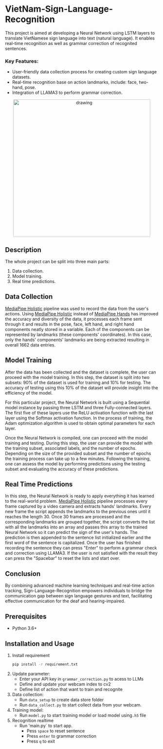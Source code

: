 # VietNam-Sign-Language-Recognition

This project is aimed at developing a Neural Network using LSTM layers to translate VietNamese sign language into text (natural language). It enables real-time recognition as well as grammar correction of recognited sentences. 

### Key Features:
* User-friendly data collection process for creating custom sign language datasets.
* Real-time recognition base on action landmarks, include: face, two-hand, pose.
* Integration of LLAMA3 to perform grammar correction.

<p align="center"> <img src="img/1_1.gif" alt="drawing" width="450"/> </p>

## Description

The whole project can be split into three main parts:
1. Data collection.
2. Model training.
3. Real time predictions.

## Data Collection

[MediaPipe Holistic](https://github.com/google-ai-edge/mediapipe/blob/master/docs/solutions/holistic.md) pipeline was used to record the data from the user's actions. Using [MediaPipe Holistic](https://github.com/google-ai-edge/mediapipe/blob/master/docs/solutions/holistic.md) instead of [MediaPipe Hands](https://github.com/google-ai-edge/mediapipe/blob/master/docs/solutions/hands.md) has improved the accuracy and diversity of the data, it processes each frame sent through it and results in the pose, face, left hand, and right hand components neatly stored in a variable. Each of the components can be represented by landmarks (these components' coordinates). In this case, only the hands' components' landmarks are being extracted resulting in overall 1662 data entries.

## Model Training

After the data has been collected and the dataset is complete, the user can proceed with the model training. In this step, the dataset is split into two subsets: 90% of the dataset is used for training and 10% for testing. The accuracy of testing using this 10% of the dataset will provide insight into the efficiency of the model.

For this particular project, the Neural Network is built using a Sequential model instance by passing three LSTM and three Fully-connected layers. The first five of these layers use the ReLU activation function with the last layer using the Softmax activation function. In the process of training, the Adam optimization algorithm is used to obtain optimal parameters for each layer.

Once the Neural Network is compiled, one can proceed with the model training and testing. During this step, the user can provide the model with the training subset, associated labels, and the number of epochs. Depending on the size of the provided subset and the number of epochs the training process can take up to a few minutes. Following the training, one can assess the model by performing predictions using the testing subset and evaluating the accuracy of these predictions.

## Real Time Predictions

In this step, the Neural Network is ready to apply everything it has learned to the real-world problem. [MediaPipe Holistic](https://github.com/google-ai-edge/mediapipe/blob/master/docs/solutions/holistic.md) pipeline processes every frame captured by a video camera and extracts hands' landmarks. Every new frame the script appends the landmarks to the previous ones until it reaches the length 30. Once 30 frames are processed and the corresponding landmarks are grouped together, the script converts the list with all the landmarks into an array and passes this array to the trained Neural Network so it can predict the sign of the user's hands. The prediction is then appended to the sentence list initialized earlier and the first word of the sentence is capitalized. Once the user has finished recording the sentence they can press "Enter" to perform a grammar check and correction using LLAMA3. If the user is not satisfied with the result they can press the "Spacebar" to reset the lists and start over.

## Conclusion

By combining advanced machine learning techniques and real-time action tracking, Sign-Language-Recognition empowers individuals to bridge the communication gap between sign language gestures and text, facilitating effective communication for the deaf and hearing-impaired.

## Prerequisites
* Python 3.6+

## Installation and Usage
1. Install requirement
   ```sh
   pip install -r requirement.txt
   ```
2. Update parameter:
   - Enter your API key in `grammar_correction.py` to acess to LLMs
   - Define and update your webcam index to cv2
   - Define list of action that want to train and recognite
4. Data collection:
   - Run `data_setup` to create data store folder
   - Run `data_collect.py` to start collect data from your webcam.
5. Training model:
   - Run `model.py` to start training model or load model using`.h5` file 
6. Recognition realtime
   - Run 'main.py` to start app.
     + Pess `space` to reset sentence
     + Press `enter` to grammar correction
     + Press `q` to exit

